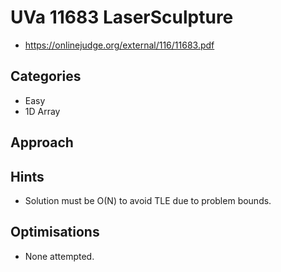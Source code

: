 # UVa 11683 LaserSculpture

   * https://onlinejudge.org/external/116/11683.pdf

## Categories

   * Easy
   * 1D Array

## Approach

## Hints

   * Solution must be O(N) to avoid TLE due to problem bounds.

## Optimisations

   * None attempted.
